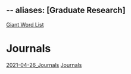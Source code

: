 --
aliases: [Graduate Research]
---

[Giant Word List](zettelkasten/Giant%20Word%20List.md)

# Journals
[2021-04-26_Journals](zettelkasten/2021-04-26_Journals.md)
[Journals](zettelkasten/attachments/Journals.pdf)